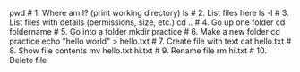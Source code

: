 pwd                 # 1. Where am I? (print working directory)
ls                  # 2. List files here
ls -l               # 3. List files with details (permissions, size, etc.)
cd ..               # 4. Go up one folder
cd foldername       # 5. Go into a folder
mkdir practice      # 6. Make a new folder
cd practice
echo "hello world" > hello.txt   # 7. Create file with text
cat hello.txt       # 8. Show file contents
mv hello.txt hi.txt # 9. Rename file
rm hi.txt           # 10. Delete file
